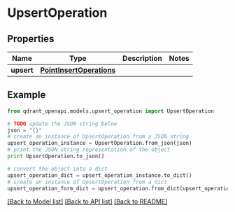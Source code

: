 # UpsertOperation


## Properties
Name | Type | Description | Notes
------------ | ------------- | ------------- | -------------
**upsert** | [**PointInsertOperations**](PointInsertOperations.md) |  | 

## Example

```python
from qdrant_openapi.models.upsert_operation import UpsertOperation

# TODO update the JSON string below
json = "{}"
# create an instance of UpsertOperation from a JSON string
upsert_operation_instance = UpsertOperation.from_json(json)
# print the JSON string representation of the object
print UpsertOperation.to_json()

# convert the object into a dict
upsert_operation_dict = upsert_operation_instance.to_dict()
# create an instance of UpsertOperation from a dict
upsert_operation_form_dict = upsert_operation.from_dict(upsert_operation_dict)
```
[[Back to Model list]](../README.md#documentation-for-models) [[Back to API list]](../README.md#documentation-for-api-endpoints) [[Back to README]](../README.md)


